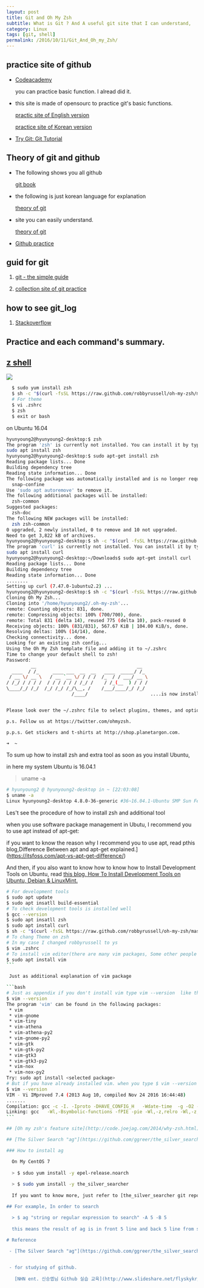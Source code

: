 ```yaml
---
layout: post
title: Git and Oh My Zsh
subtitle: What is Git ? And A useful git site that I can understand, 
category: Linux
tags: [git, shell]
permalink: /2016/10/11/Git_And_Oh_my_Zsh/
---
```


## practice site of github

  - [Codeacademy](https://www.codecademy.com/)

    you can practice basic function.  I alread did it.
        
  - this site is made of opensourc to practice git's basic functions.
     
     [practic site of English version](http://learngitbranching.js.org/)
 
     [practice site of Korean version](http://learnbranch.urigit.com/)
    
  - [Try Git: Git Tutorial](https://try.github.io/levels/1/challenges/1)
    

## Theory of git and github
  
  - The following shows you all github 
  
     [git book](https://www.gitbook.com/book/snowdream86/github-cheat-sheet/details)
  
  - the following is just korean language for explanation
  
     [theory of git](https://nolboo.kim/blog/2013/10/06/github-for-beginner/)

  - site you can easily understand.
  
     [theory of git](https://www.atlassian.com/git/tutorials/refs-and-the-reflog/)
     
  - [Github practice](http://www.slideshare.net/flyskykr/github-46014813)

## guid for git 

  1. [git - the simple guide](http://git.huit.harvard.edu/guide/)

  2. [collection site of git practice](https://github.com/grayghostvisuals/practice-git)
  
## how to see git_log 

  1. [Stackoverflow](http://stackoverflow.com/questions/1057564/pretty-git-branch-graphs)

## Practice and each command's summary.


## [z shell](http://ohmyz.sh/)

  ![](/img/Image/Linux/2016-10-11-Git_And_Oh_my_Zsh/Oh_my_zsh.png)
  
```bash
  $ sudo yum install zsh  
  $ sh -c "$(curl -fsSL https://raw.github.com/robbyrussell/oh-my-zsh/master/tools/install.sh)"  
  # For theme   
  $ vi .zshrc  
  $ zsh  
  $ exit or bash  
```

 on Ubuntu 16.04
 
```bash 
hyunyoung2@hyunyoung2-desktop:$ zsh
The program 'zsh' is currently not installed. You can install it by typing:
sudo apt install zsh
hyunyoung2@hyunyoung2-desktop:$ sudo apt-get install zsh
Reading package lists... Done
Building dependency tree       
Reading state information... Done
The following package was automatically installed and is no longer required:
  snap-confine
Use 'sudo apt autoremove' to remove it.
The following additional packages will be installed:
  zsh-common
Suggested packages:
  zsh-doc
The following NEW packages will be installed:
  zsh zsh-common
0 upgraded, 2 newly installed, 0 to remove and 10 not upgraded.
Need to get 3,822 kB of archives.
hyunyoung2@hyunyoung2-desktop:$ sh -c "$(curl -fsSL https://raw.github.com/robbyrussell/oh-my-zsh/master/tools/install.sh)"
The program 'curl' is currently not installed. You can install it by typing:
sudo apt install curl
hyunyoung2@hyunyoung2-desktop:~/Downloads$ sudo apt-get install curl
Reading package lists... Done
Building dependency tree       
Reading state information... Done
........
Setting up curl (7.47.0-1ubuntu2.2) ...
hyunyoung2@hyunyoung2-desktop:$ sh -c "$(curl -fsSL https://raw.github.com/robbyrussell/oh-my-zsh/master/tools/install.sh)"
Cloning Oh My Zsh...
Cloning into '/home/hyunyoung2/.oh-my-zsh'...
remote: Counting objects: 831, done.
remote: Compressing objects: 100% (700/700), done.
remote: Total 831 (delta 14), reused 775 (delta 10), pack-reused 0
Receiving objects: 100% (831/831), 567.67 KiB | 104.00 KiB/s, done.
Resolving deltas: 100% (14/14), done.
Checking connectivity... done.
Looking for an existing zsh config...
Using the Oh My Zsh template file and adding it to ~/.zshrc
Time to change your default shell to zsh!
Password: 
         __                                     __   
  ____  / /_     ____ ___  __  __   ____  _____/ /_  
 / __ \/ __ \   / __ `__ \/ / / /  /_  / / ___/ __ \ 
/ /_/ / / / /  / / / / / / /_/ /    / /_(__  ) / / / 
\____/_/ /_/  /_/ /_/ /_/\__, /    /___/____/_/ /_/  
                        /____/                       ....is now installed!


Please look over the ~/.zshrc file to select plugins, themes, and options.

p.s. Follow us at https://twitter.com/ohmyzsh.

p.p.s. Get stickers and t-shirts at http://shop.planetargon.com.

➜  ~ 
```
 
 To sum up how to install zsh and extra tool as soon as you install Ubuntu, 
 
 in here my system Ubuntu is 16.04.1
 
 > uname -a
 
```bash
# hyunyoung2 @ hyunyoung2-desktop in ~ [22:03:08] 
$ uname -a
Linux hyunyoung2-desktop 4.8.0-36-generic #36~16.04.1-Ubuntu SMP Sun Feb 5 09:39:57 UTC 2017 x86_64 x86_64 x86_64 GNU/Linux\
```
  
  Les't see the procedure of how to install zsh and additional tool
 
  when you use software package management in Ubutu, I recommend you to use apt instead of apt-get:
  
  if you want to know the reason why I recommend you to use apt, read pthis blog,Difference Between apt and apt-get explained.](https://itsfoss.com/apt-vs-apt-get-difference/)
  
  And then, if  you also want to know how to know how to Install Development Tools on Ubuntu, read [this blog, How To Install Development Tools on Ubuntu, Debian & LinuxMint.](https://tecadmin.net/install-development-tools-on-ubuntu/#)
 
````bash
# For development tools
$ sudo apt update 
$ sudo apt insatll build-essential 
# To check development tools is installed well
$ gcc --version
$ sudo apt insatll zsh
$ sudo apt install curl
$ sh -c "$(curl -fsSL https://raw.github.com/robbyrussell/oh-my-zsh/master/tools/install.sh)"
# To chang Theme on zsh
# In my case I changed robbyrussell to ys 
$ vim .zshrc
# To install vim editor(there are many vim packages, Some other people recommend vim-nox)
$ sudo apt install vim
```

 Just as additional explanation of vim package 

```bash 
# Just as appendix if you don't install vim type vim --version  like the following
$ vim --version
The program 'vim' can be found in the following packages:
 * vim
 * vim-gnome
 * vim-tiny
 * vim-athena
 * vim-athena-py2
 * vim-gnome-py2
 * vim-gtk
 * vim-gtk-py2
 * vim-gtk3
 * vim-gtk3-py2
 * vim-nox
 * vim-nox-py2
Try: sudo apt install <selected package>
# But if you have already installed vim. when you type $ vim --version like this :
$ vim --version
VIM - Vi IMproved 7.4 (2013 Aug 10, compiled Nov 24 2016 16:44:48)
.......
Compilation: gcc -c -I. -Iproto -DHAVE_CONFIG_H   -Wdate-time  -g -O2 -fPIE -fstack-protector-strong -Wformat -Werror=format-security -U_FORTIFY_SOURCE -D_FORTIFY_SOURCE=1      
Linking: gcc   -Wl,-Bsymbolic-functions -fPIE -pie -Wl,-z,relro -Wl,-z,now -Wl,--as-needed -o vim        -lm -ltinfo -lnsl  -lselinux  -lacl -lattr -lgpm -ldl     -L/usr/lib/python3.5/config-3.5m-x86_64-linux-gnu -lpython3.5m -lpthread -ldl -lutil -lm  
```

## [Oh my zsh's feature site](http://code.joejag.com/2014/why-zsh.html)

## [The Silver Search "ag"](https://github.com/ggreer/the_silver_searcher)

### How to install ag

  On My CentOS 7 
  
  > $ sduo yum install -y epel-release.noarch
  
  > $ sudo yum install -y the_silver_searcher
  
  If you want to know more, just refer to [the_silver_searcher git repository's README](https://github.com/ggreer/the_silver_searcher/blob/master/README.md)

## For example, In order to search  

  > $ ag "string or regular expression to search" -A 5 -B 5
  
  this means the result of ag is in front 5 line and back 5 line from string that ag find. 
  
# Reference 

 - [The Silver Search "ag"](https://github.com/ggreer/the_silver_searcher)


 - for studying of github.
   
   [NHN ent. 신승엽님 Github 실습 교육](http://www.slideshare.net/flyskykr/github-46014813)
  
 
